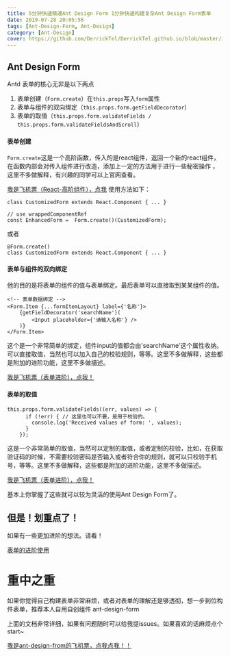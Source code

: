 ```yaml
---
title: 5分钟快速精通Ant Design Form 1分钟快速构建复杂Ant Design Form表单
date: 2019-07-28 20:05:56
tags: [Ant-Design-Form, Ant-Design]
category: [Ant-Design]
cover: https://github.com/DerrickTel/DerrickTel.github.io/blob/master/img/cover/ANTD.png?raw=true
---
```

## Ant Design Form
Antd 表单的核心无非是以下两点

 1. 表单创建（`Form.create`）在`this.props`写入`form`属性
 2. 表单与组件的双向绑定（`this.props.form.getFieldDecorator`）
 3. 表单的取值（`this.props.form.validateFields / this.props.form.validateFieldsAndScroll`）

#### 表单创建
`Form.create`这是一个高阶函数，传入的是react组件，返回一个新的react组件，在函数内部会对传入组件进行改造，添加上一定的方法用于进行一些秘密操作 ，这里不多做解释，有兴趣的同学可以上官网查看。

[我是飞机票（React-高阶组件），点我](https://react.docschina.org/docs/higher-order-components.html)
使用方法如下：

```
class CustomizedForm extends React.Component { ... }

// use wrappedComponentRef
const EnhancedForm =  Form.create()(CustomizedForm);
```
或者
```
@Form.create()
class CustomizedForm extends React.Component { ... }
```
#### 表单与组件的双向绑定
他的目的是将表单的组件的值与表单绑定。最后表单可以直接取到某某组件的值。

```
<!-- 表单数据绑定 -->
<Form.Item {...formItemLayout} label={'名称'}>
	{getFieldDecorator('searchName')(
		<Input placeholder={'请输入名称'} />
	)}
</Form.Item>
```
这个是一个非常简单的绑定，组件input的值都会由'searchName'这个属性收纳。
可以直接取值，当然也可以加入自己的校验规则，等等。这里不多做解释，这些都是附加的进阶功能，这里不多做描述。

[我是飞机票（表单进阶），点我！](https://ant.design/components/form-cn/)

#### 表单的取值

```
this.props.form.validateFields((err, values) => {
      if (!err) { // 这里也可以不要，是用于校验的。
        console.log('Received values of form: ', values);
      }
    });
```
这是一个非常简单的取值，当然可以定制的取值，或者定制的校验，比如，在获取验证码的时候，不需要校验密码是否输入或者符合你的规则，就可以只校验手机号，等等。这里不多做解释，这些都是附加的进阶功能，这里不多做描述。

[我是飞机票（表单进阶），点我！](https://ant.design/components/form-cn/)

基本上你掌握了这些就可以较为灵活的使用Ant Design Form了。

## 但是！划重点了！
如果有一些更加进阶的想法。请看！

[表单的进阶使用](https://blog.csdn.net/cuandeqin2083/article/details/89643390)

# 重中之重
如果你觉得自己构建表单非常麻烦，或者对表单的理解还是够透彻，想一步到位构件表单，推荐本人自用自创组件
ant-design-form

上面的文档非常详细，如果有问题随时可以给我提issues。如果喜欢的话麻烦点个start~

[我是ant-design-from的飞机票，点我点我！！](https://github.com/DerrickTel/ant-design-form)